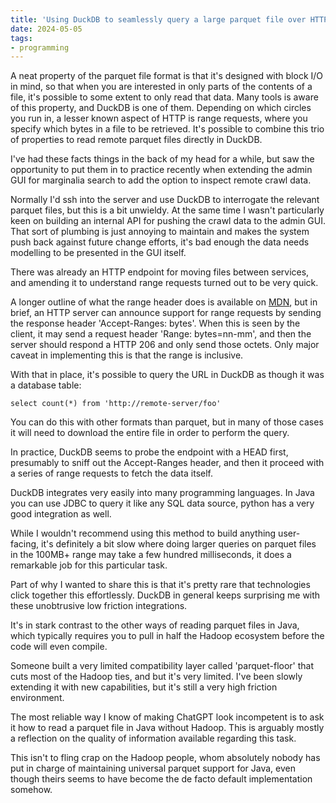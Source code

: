 ```yaml
---
title: 'Using DuckDB to seamlessly query a large parquet file over HTTP'
date: 2024-05-05
tags:
- programming
---
```


A neat property of the parquet file format is that it's designed with block I/O in mind,
so that when you are interested in only parts of the contents of a file, it's possible to
some extent to only read that data.  Many tools is aware of this property, and DuckDB
is one of them. Depending on which circles you run in, a lesser known aspect of HTTP 
is range requests, where you specify which bytes in a file to be retrieved.  It's possible
to combine this trio of properties to read remote parquet files directly in DuckDB.

I've had these facts things in the back of my head for a while, but saw the opportunity 
to put them in to practice recently when extending the admin GUI for marginalia search 
to add the option to inspect remote crawl data. 

Normally I'd ssh into the server and use DuckDB to interrogate the relevant parquet files,
but this is a bit unwieldy.  At the same time I wasn't particularly keen on building an 
internal API for pushing the crawl data to the admin GUI.  That sort of plumbing is just 
annoying to maintain and makes the system push back against future change efforts, it's 
bad enough the data needs modelling to be presented in the GUI itself. 

There was already an HTTP endpoint for moving files between services, and amending it to 
understand range requests turned out to be very quick.  

A longer outline of what the range header does is available on [MDN](https://developer.mozilla.org/en-US/docs/Web/HTTP/Range_requests), 
but in brief, an HTTP server can announce support for range requests by sending the response header 
'Accept-Ranges: bytes'.  When this is seen by the client, it may send a request header 
'Range: bytes=nn-mm',  and then the server should respond a HTTP 206 and only send those 
octets.  Only major caveat in implementing this is that the range is inclusive. 

With that in place, it's possible to query the URL in DuckDB as though it was a database table: 

```
select count(*) from 'http://remote-server/foo'
```

You can do this with other formats than parquet, but in many of those cases it will need 
to download the entire file in order to perform the query.

In practice, DuckDB seems to probe the endpoint with a HEAD first, presumably to sniff out 
the Accept-Ranges header, and then it proceed with a series of range requests to fetch the 
data itself. 

DuckDB integrates very easily into many programming languages.  In Java you can use 
JDBC to query it like any SQL data source, python has a very good integration as well.

While I wouldn't recommend using this method to build anything user-facing, it's 
definitely a bit slow where doing larger queries on parquet files in the 100MB+ 
range may take a few hundred milliseconds, it does a remarkable job for this 
particular task.  

Part of why I wanted to share this is that it's pretty rare that technologies 
click together this effortlessly.  DuckDB in general keeps surprising me with
these unobtrusive low friction integrations.  

It's in stark contrast to the other ways of reading parquet files in Java, 
which typically requires you to pull in half the Hadoop ecosystem before the code will 
even compile.  

Someone built a very limited compatibility layer called 'parquet-floor' 
that cuts most of the Hadoop ties, and but it's very limited.  I've been slowly 
extending it with new capabilities, but it's still a very high friction environment.  

The most reliable way I know of making ChatGPT look incompetent is to ask it how to
read a parquet file in Java without Hadoop.  This is arguably mostly a reflection on
the quality of information available regarding this task.

This isn't to fling crap on the Hadoop people, whom absolutely nobody has put in charge 
of maintaining universal parquet support for Java, even though theirs seems to have become 
the de facto default implementation somehow. 


